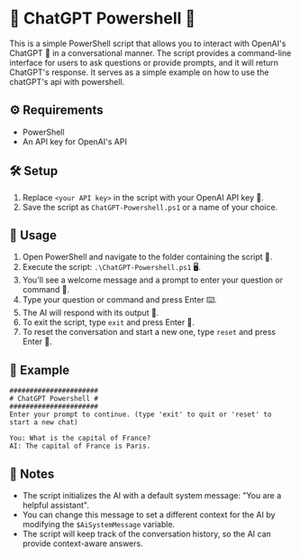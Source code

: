 # 🤖 ChatGPT Powershell 🚀

This is a simple PowerShell script that allows you to interact with OpenAI's ChatGPT 🧠 in a conversational manner. The script provides a command-line interface for users to ask questions or provide prompts, and it will return ChatGPT's response.
It serves as a simple example on how to use the chatGPT's api with powershell.

## ⚙️ Requirements

- PowerShell
- An API key for OpenAI's API

## 🛠️ Setup

1. Replace `<your API key>` in the script with your OpenAI API key 🔑.
2. Save the script as `ChatGPT-Powershell.ps1` or a name of your choice.

## 🚀 Usage

1. Open PowerShell and navigate to the folder containing the script 📁.
2. Execute the script: `.\ChatGPT-Powershell.ps1` 🖥️.
3. You'll see a welcome message and a prompt to enter your question or command 🎤.
4. Type your question or command and press Enter ⌨️.
5. The AI will respond with its output 💬.
6. To exit the script, type `exit` and press Enter 🚪.
7. To reset the conversation and start a new one, type `reset` and press Enter 🔄.

## 📖 Example

```plaintext
######################
# ChatGPT Powershell #
######################
Enter your prompt to continue. (type 'exit' to quit or 'reset' to start a new chat)

You: What is the capital of France?
AI: The capital of France is Paris.
```

## 📝 Notes

- The script initializes the AI with a default system message: "You are a helpful assistant".
- You can change this message to set a different context for the AI by modifying the `$AiSystemMessage` variable.
- The script will keep track of the conversation history, so the AI can provide context-aware answers.